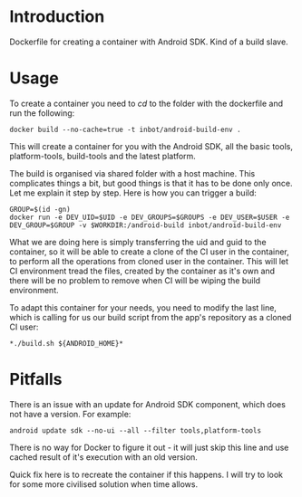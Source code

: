 # Introduction

Dockerfile for creating a container with Android SDK. Kind of a build slave.

# Usage

To create a container you need to *cd* to the folder with the dockerfile and run the following:

```
docker build --no-cache=true -t inbot/android-build-env .
```

This will create a container for you with the Android SDK, all the basic tools, platform-tools, build-tools and the latest platform.

The build is organised via shared folder with a host machine. This complicates things a bit, but good things is that it has to be done only once. Let me explain it step by step. Here is how you can trigger a build:

```
GROUP=$(id -gn)
docker run -e DEV_UID=$UID -e DEV_GROUPS=$GROUPS -e DEV_USER=$USER -e DEV_GROUP=$GROUP -v $WORKDIR:/android-build inbot/android-build-env
```

What we are doing here is simply transferring the uid and guid to the container, so it will be able to create a clone of the CI user in the container, to perform all the operations from cloned user in the container. This will let CI environment tread the files, created by the container as it's own and there will be no problem to remove when CI will be wiping the build environment.

To adapt this container for your needs, you need to modify the last line, which is calling for us our build script from the app's repository as a cloned CI user:

```
*./build.sh ${ANDROID_HOME}*
```

# Pitfalls

There is an issue with an update for Android SDK component, which does not have a version. For example:

```
android update sdk --no-ui --all --filter tools,platform-tools
```

There is no way for Docker to figure it out - it will just skip this line and use cached result of it's execution with an old version.

Quick fix here is to recreate the container if this happens. I will try to look for some more civilised solution when time allows.
